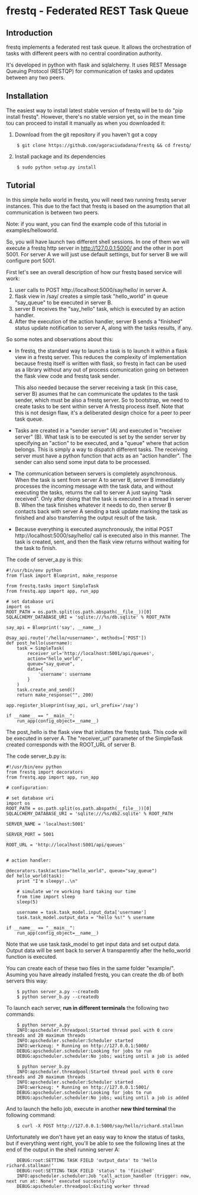 frestq - Federated REST Task Queue
==================================

Introduction
------------

frestq implements a federated rest task queue. It allows the orchestration of
tasks with different peers with no central coordination authority.

It's developed in python with flask and sqlalchemy. It uses REST Message Queuing
Protocol (RESTQP) for communication of tasks and updates between any two peers.

Installation
------------

The easiest way to install latest stable version of frestq will be to do
"pip install frestq".  However, there's no stable version yet, so in the mean
time tou can proceed to install it manually as when you downloaded it:

1. Download from the git repository if you haven't got a copy

```
    $ git clone https://github.com/agoraciudadana/frestq && cd frestq/
```

2. Install package and its dependencies

```
    $ sudo python setup.py install
```

Tutorial
--------

In this simple hello world in frestq, you will need two running frestq server
instances. This due to the fact that frestq is based on the asumption that all
communication is between two peers.

Note: if you want, you can find the example code of this tutorial in
examples/helloworld.

So, you will have launch two different shell sessions. In one of them we will
execute a frestq http server in http://127.0.0.1:5000/ and the other in port
5001. For server A we will just use default settings, but for server B we will
configure port 5001.

First let's see an overall description of how our frestq based service will
work:

 1. user calls to POST http://localhost:5000/say/hello/<username> in server
 A.
 2. flask view in /say/<message> creates a simple task "hello_world" in queue
 "say_queue" to be executed in server B.
 3. server B receives the "say_hello" task, which is executed by an action
 handler.
 4. After the execution of the action handler, server B sends a "finished"
 status update notification to server A, along with the tasks results, if
 any.

So some notes and observations about this:
 * In frestq, the standard way to launch a task is to launch it within a flask
   view in a frestq server. This reduces the complexity of implementation
   because frestq itself is written with flask, so frestq in fact can be used
   as a library without any out of process comunication going on between the
   flask view code and frestq task sender.

   This also needed because the server receiving a task (in this case, server B)
   asumes that he can communicate the updates to the task sender, which must be
   also a frestq server. So to bootstrap, we need to create tasks to be sent
   within server A frestq process itself. Note that this is not design flaw,
   it's a deliberated design choice for a peer to peer task queue.

 * Tasks are created in a "sender server" (A) and executed in "receiver server"
   (B). What task is to be executed is set by the sender server by specifying
   an "action" to be executed, and a "queue" where that action belongs. This is
   simply a way to dispatch different tasks. The receiving server must have a
   python function that acts as an "action handler". The sender can also send
   some input data to be processed.

 * The communication between servers is completely asynchronous. When the task
   is sent from server A to server B, server B immediately processes the
   incoming message with the task data, and without executing the tasks, returns
   the call to server A just saying "task received". Only after doing that the
   task is executed in a thread in server B. When the task finishes whatever it
   needs to do, then server B contacts back with server A sending a task update
   marking the task as finished and also transferring the output result of the
   task.

 * Because everything is executed asynchronously, the initial
   POST http://localhost:5000/say/hello/<username> call is executed also in this
   manner. The task is created, sent, and then the flask view returns without
   waiting for the task to finish.

The code of server_a.py is this:

```
#!/usr/bin/env python
from flask import Blueprint, make_response

from frestq.tasks import SimpleTask
from frestq.app import app, run_app

# set database uri
import os
ROOT_PATH = os.path.split(os.path.abspath(__file__))[0]
SQLALCHEMY_DATABASE_URI = 'sqlite:///%s/db.sqlite' % ROOT_PATH

say_api = Blueprint('say', __name__)

@say_api.route('/hello/<username>', methods=['POST'])
def post_hello(username):
    task = SimpleTask(
        receiver_url='http://localhost:5001/api/queues',
        action="hello_world",
        queue="say_queue",
        data={
            'username': username
        }
    )
    task.create_and_send()
    return make_response("", 200)

app.register_blueprint(say_api, url_prefix='/say')

if __name__ == "__main__":
    run_app(config_object=__name__)
```

The post_hello is the flask view that initiates the frestq task. This code will
be executed in server A. The "receiver_url" parameter of the SimpleTask created
corresponds with the ROOT_URL of server B.

The code server_b.py is:

```
#!/usr/bin/env python
from frestq import decorators
from frestq.app import app, run_app

# configuration:

# set database uri
import os
ROOT_PATH = os.path.split(os.path.abspath(__file__))[0]
SQLALCHEMY_DATABASE_URI = 'sqlite:///%s/db2.sqlite' % ROOT_PATH

SERVER_NAME = 'localhost:5001'

SERVER_PORT = 5001

ROOT_URL = 'http://localhost:5001/api/queues'


# action handler:

@decorators.task(action="hello_world", queue="say_queue")
def hello_world(task):
    print "I'm sleepy!..\n"

    # simulate we're working hard taking our time
    from time import sleep
    sleep(5)

    username = task.task_model.input_data['username']
    task.task_model.output_data = "hello %s!" % username

if __name__ == "__main__":
    run_app(config_object=__name__)
```

Note that we use task.task_model to get input data and set output data. Output
data will be sent back to server A transparently after the hello_world function
is executed.

You can create each of these two files in the same folder "example/". Asuming
you have already installed frestq, you can create the db of both servers this
way:

```
    $ python server_a.py --createdb
    $ python server_b.py --createdb
```

To launch each server, **run in different terminals** the following two commands:

```
    $ python server_a.py
    INFO:apscheduler.threadpool:Started thread pool with 0 core threads and 20 maximum threads
    INFO:apscheduler.scheduler:Scheduler started
    INFO:werkzeug: * Running on http://127.0.0.1:5000/
    DEBUG:apscheduler.scheduler:Looking for jobs to run
    DEBUG:apscheduler.scheduler:No jobs; waiting until a job is added
```


```
    $ python server_b.py
    INFO:apscheduler.threadpool:Started thread pool with 0 core threads and 20 maximum threads
    INFO:apscheduler.scheduler:Scheduler started
    INFO:werkzeug: * Running on http://127.0.0.1:5001/
    DEBUG:apscheduler.scheduler:Looking for jobs to run
    DEBUG:apscheduler.scheduler:No jobs; waiting until a job is added
```

And to launch the hello job, execute in another **new third terminal** the
following command:

```
    $ curl -X POST http://127.0.0.1:5000/say/hello/richard.stallman
```

Unfortunately we don't have yet an easy way to know the status of tasks, but if
everything went right, you'll be able to see the following lines at the end of
the output in the shell running server A:

```
    DEBUG:root:SETTING TASK FIELD 'output_data' to 'hello richard.stallman!'
    DEBUG:root:SETTING TASK FIELD 'status' to 'finished'
    INFO:apscheduler.scheduler:Job "call_action_handler (trigger: now, next run at: None)" executed successfully
    DEBUG:apscheduler.threadpool:Exiting worker thread
```